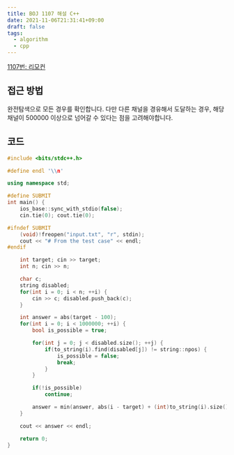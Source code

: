 ```yaml
---
title: BOJ 1107 해설 C++
date: 2021-11-06T21:31:41+09:00
draft: false
tags:
  - algorithm
  - cpp
---
```

<!--more-->
[1107번: 리모컨](https://www.acmicpc.net/problem/1107)

## 접근 방법

완전탐색으로 모든 경우를 확인합니다. 다만 다른 채널을 경유해서 도달하는 경우, 해당 채널이 500000 이상으로 넘어갈 수 있다는 점을 고려해야합니다.

## 코드

```cpp
#include <bits/stdc++.h>

#define endl '\\n'

using namespace std;

#define SUBMIT
int main() {
    ios_base::sync_with_stdio(false);
    cin.tie(0); cout.tie(0);

#ifndef SUBMIT
    (void)!freopen("input.txt", "r", stdin);
    cout << "# From the test case" << endl;
#endif

    int target; cin >> target;
    int n; cin >> n;

    char c;
    string disabled;
    for(int i = 0; i < n; ++i) {
        cin >> c; disabled.push_back(c);
    }

    int answer = abs(target - 100);
    for(int i = 0; i < 1000000; ++i) {
        bool is_possible = true;

        for(int j = 0; j < disabled.size(); ++j) {
            if(to_string(i).find(disabled[j]) != string::npos) {
                is_possible = false;
                break;
            }
        }

        if(!is_possible)
            continue;

        answer = min(answer, abs(i - target) + (int)to_string(i).size());
    }

    cout << answer << endl;

    return 0;
}
```